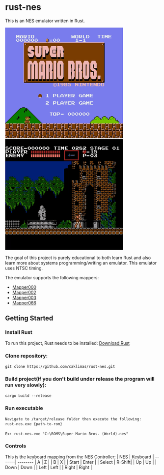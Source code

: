 # rust-nes

This is an NES emulator written in Rust.

![Super Mario Brothers](demo/Super%20Mario%20Brothers.gif)
![Castlevania](demo/Castlevania.gif)

The goal of this project is purely educational to both learn Rust and also learn more about systems programming/writing an emulator. This emulator uses NTSC timing.

The emulator supports the following mappers:
- [Mapper000](https://wiki.nesdev.com/w/index.php/NROM)
- [Mapper002](https://wiki.nesdev.com/w/index.php/UxROM)
- [Mapper003](https://wiki.nesdev.com/w/index.php/INES_Mapper_003)
- [Mapper066](https://wiki.nesdev.com/w/index.php/GxROM)

## Getting Started
### Install Rust
To run this project, Rust needs to be installed:
[Download Rust](https://www.rust-lang.org/tools/install)

### Clone repository:
```
git clone https://github.com/caklimas/rust-nes.git
```

### Build project(if you don't build under release the program will run very slowly):
```
cargo build --release
```

### Run executable
```
Navigate to /target/release folder then execute the following:
rust-nes.exe {path-to-rom}

Ex: rust-nes.exe "C:\ROMS\Super Mario Bros. (World).nes"
```

### Controls
This is the keyboard mapping from the NES Controller:
| NES    | Keyboard
| -------| --------
|   A    |    Z   |
|   B    |    X   |
| Start  |  Enter |
| Select | R-Shift|
|   Up   |   Up   |
|  Down  |  Down  |
|  Left  |  Left  |
|  Right |  Right |